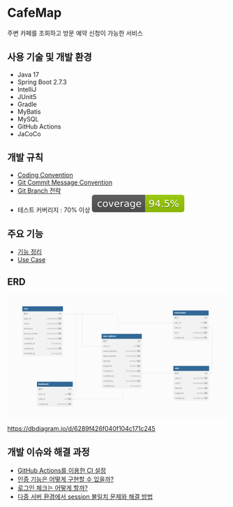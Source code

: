 # CafeMap
주변 카페를 조회하고 방문 예약 신청이 가능한 서비스

## 사용 기술 및 개발 환경

- Java 17
- Spring Boot 2.7.3
- IntelliJ
- JUnit5
- Gradle
- MyBatis
- MySQL
- GitHub Actions
- JaCoCo

## 개발 규칙

- [Coding Convention](https://github.com/f-lab-edu/CafeMap/wiki/Convention#coding-convention)
- [Git Commit Message Convention](https://github.com/f-lab-edu/CafeMap/wiki/Convention#commit-message-convention)
- [Git Branch 전략](https://github.com/f-lab-edu/CafeMap/wiki/Convention#git-branch-%EC%A0%84%EB%9E%B5)
- 테스트 커버리지 : 70% 이상  ![Coverage](.github/badges/jacoco.svg)

## 주요 기능

- [기능 정리](https://github.com/f-lab-edu/CafeMap/wiki)
- [Use Case](https://github.com/f-lab-edu/CafeMap/wiki/Use-Case)

## ERD

![img](https://github.com/dilmah0203/TIL/blob/main/Image/ERdiagram.png)

https://dbdiagram.io/d/6289f426f040f104c171c245

## 개발 이슈와 해결 과정

- [GitHub Actions를 이용한 CI 설정](https://github.com/dilmah0203/TIL/blob/main/etc/GitHub%20Actions.md)
- [인증 기능은 어떻게 구현할 수 있을까?](https://dilmah0203.github.io/authentication/)
- [로그인 체크는 어떻게 할까?](https://github.com/dilmah0203/TIL/blob/main/JSP/%ED%95%84%ED%84%B0%20vs%20%EC%9D%B8%ED%84%B0%EC%85%89%ED%84%B0.md)
- [다중 서버 환경에서 session 불일치 문제와 해결 방법](https://dilmah0203.github.io/How-to-manage-sessions-in-a-multi-server-environment/)
